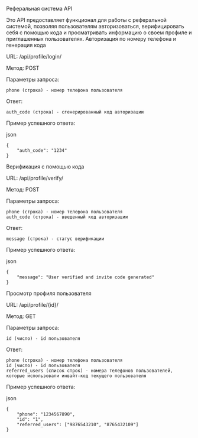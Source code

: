 Реферальная система API

Это API предоставляет функционал для работы с реферальной системой, позволяя пользователям авторизоваться, верифицировать себя с помощью кода и просматривать информацию о своем профиле и приглашенных пользователях.
Авторизация по номеру телефона и генерация кода

URL: /api/profile/login/

Метод: POST

Параметры запроса:

    phone (строка) - номер телефона пользователя

Ответ:

    auth_code (строка) - сгенерированный код авторизации

Пример успешного ответа:

json

    {
        "auth_code": "1234"
    }

Верификация с помощью кода

URL: /api/profile/verify/

Метод: POST

Параметры запроса:

    phone (строка) - номер телефона пользователя
    auth_code (строка) - введенный код авторизации

Ответ:

    message (строка) - статус верификации

Пример успешного ответа:

json

    {
        "message": "User verified and invite code generated"
    }

Просмотр профиля пользователя

URL: /api/profile/{id}/

Метод: GET

Параметры запроса:

    id (число) - id пользователя

Ответ:

    phone (строка) - номер телефона пользователя
    id (число) - id пользователя
    referred_users (список строк) - номера телефонов пользователей, которые использовали инвайт-код текущего пользователя

Пример успешного ответа:

json

    {
        "phone": "1234567890",
        "id": "1",
        "referred_users": ["9876543210", "8765432109"]
    }
